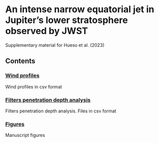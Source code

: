 # An intense narrow equatorial jet in Jupiter’s lower stratosphere observed by JWST #

Supplementary material for Hueso et al. (2023)

## Contents ##


### [Wind profiles]() ###
Wind profiles in csv format

### [Filters penetration depth analysis]() ###
Filters penetration depth analysis. Files in csv format

### [Figures](Figures) ###
Manuscript figures
